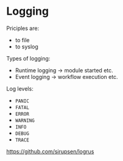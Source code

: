# Logging

Priciples are:

- to file
- to syslog


Types of logging:

- Runtime logging -> module started etc.
- Event logging -> workflow execution etc.


Log levels:

* `PANIC`
* `FATAL`
* `ERROR`
* `WARNING`
* `INFO`
* `DEBUG`
* `TRACE`


https://github.com/sirupsen/logrus